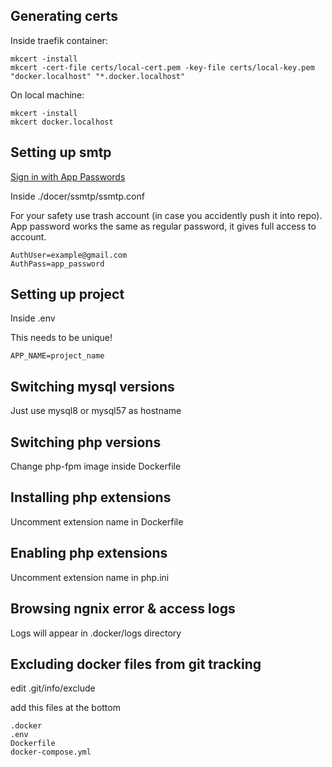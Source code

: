 ## Generating certs
Inside traefik container:
```
mkcert -install
mkcert -cert-file certs/local-cert.pem -key-file certs/local-key.pem "docker.localhost" "*.docker.localhost"
```

On local machine:
```
mkcert -install
mkcert docker.localhost
```

## Setting up smtp
[Sign in with App Passwords](https://support.google.com/mail/answer/185833?hl=en)

Inside ./docer/ssmtp/ssmtp.conf

For your safety use trash account (in case you accidently push it into repo). App password works the same as regular password, it gives full access to account.
```
AuthUser=example@gmail.com
AuthPass=app_password
```

## Setting up project
Inside .env

This needs to be unique!
```
APP_NAME=project_name
```

## Switching mysql versions
Just use mysql8 or mysql57 as hostname

## Switching php versions
Change php-fpm image inside Dockerfile

## Installing php extensions
Uncomment extension name in Dockerfile

## Enabling php extensions
Uncomment extension name in php.ini

## Browsing ngnix error & access logs
Logs will appear in .docker/logs directory

## Excluding docker files from git tracking
edit .git/info/exclude

add this files at the bottom
```
.docker
.env
Dockerfile
docker-compose.yml
```